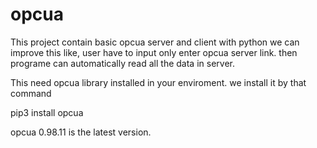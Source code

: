 # opcua
This project contain basic opcua server and client with python
we can improve this like, user have to input only enter opcua server link. then programe can automatically read all the data in server. 

This need opcua library installed in your enviroment. we install it by that command

pip3 install opcua

opcua 0.98.11 is the latest version.
